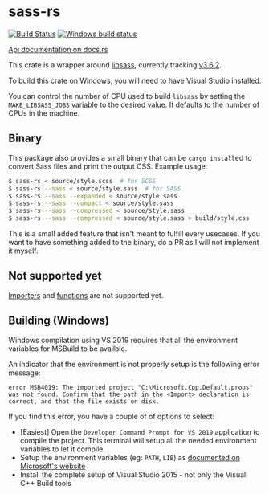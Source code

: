 # sass-rs

[![Build Status](https://travis-ci.org/compass-rs/sass-rs.svg?branch=master)](https://travis-ci.org/compass-rs/sass-rs)
[![Windows build status](https://ci.appveyor.com/api/projects/status/j8enle2iod2nxtor/branch/master?svg=true)](https://ci.appveyor.com/project/Keats/sass-rs-rmnm5/branch/master)

[Api documentation on docs.rs](https://docs.rs/sass-rs)


This crate is a wrapper around [libsass](https://github.com/sass/libsass), currently tracking
[v3.6.2](https://github.com/sass/libsass/releases/tag/3.6.2).

To build this crate on Windows, you will need to have Visual Studio installed.

You can control the number of CPU used to build `libsass` by setting the `MAKE_LIBSASS_JOBS` variable to the desired value. It defaults to the number of CPUs in the machine.

## Binary
This package also provides a small binary that can be `cargo install`ed to convert Sass files and print the output CSS.
Example usage:

```bash
$ sass-rs < source/style.scss  # for SCSS
$ sass-rs --sass < source/style.sass  # for SASS
$ sass-rs --sass --expanded < source/style.sass
$ sass-rs --sass --compact < source/style.sass
$ sass-rs --sass --compressed < source/style.sass
$ sass-rs --sass --compressed < source/style.sass > build/style.css
```

This is a small added feature that isn't meant to fulfill every usecases. If you want to have something added to the binary, do a PR as I will not implement it myself.

## Not supported yet
[Importers](https://github.com/sass/libsass/blob/master/docs/api-importer.md) and
[functions](https://github.com/sass/libsass/blob/master/docs/api-function.md) are not supported yet.


## Building (Windows)

Windows compilation using VS 2019 requires that all the environment variables for MSBuild to be availble.

An indicator that the environment is not properly setup is the following error message:

```
error MSB4019: The imported project "C:\Microsoft.Cpp.Default.props" was not found. Confirm that the path in the <Import> declaration is correct, and that the file exists on disk.
```

If you find this error, you have a couple of of options to select:

- [Easiest] Open the `Developer Command Prompt for VS 2019` application to compile the project. This terminal will setup all the needed environment variables to let it compile.
- Setup the environment variables (eg: `PATH`, `LIB`) as [documented on Microsoft's website](https://docs.microsoft.com/en-us/cpp/build/setting-the-path-and-environment-variables-for-command-line-builds?view=vs-2019)
- Install the complete setup of Visual Studio 2015 - not only the Visual C++ Build tools
